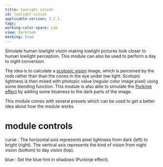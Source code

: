 ```yaml
---
title: lowlight vision
id: lowlight-vision
applicable-verison: 3.2.1
tags: 
working-color-space: Lab 
view: darkroom
masking: true
---
```


Simulate human lowlight vision making lowlight pictures look closer to human lowlight perception. This module can also be used to perform a day to night conversion.

The idea is to calculate a [scotopic vision](http://en.wikipedia.org/wiki/Scotopic_vision) image, which is perceived by the rods rather than than the cones in the eye under low light. Scotopic lightness is then mixed with photopic value (regular color image pixel) using some blending function. This module is also able to simulate the [Purkinje effect](http://en.wikipedia.org/wiki/Purkinje_effect) by adding some blueness to the dark parts of the image.

This module comes with several presets which can be used to get a better idea about how the module works.

# module controls

curve
: The horizontal axis represents pixel lightness from dark (left) to bright (right). The vertical axis represents the kind of vision from night vision (bottom) to day vision (top).

blue
: Set the blue hint in shadows (Purkinje effect).
